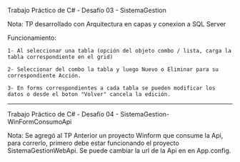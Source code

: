 Trabajo Práctico de C# - Desafío 03 - SistemaGestion

Nota: TP desarrollado con Arquitectura en capas y conexion a SQL Server

Funcionamiento:

	1- Al seleccionar una tabla (opción del objeto combo / lista, carga la tabla correspondiente en el grid)

	2- Seleccionar del combo la tabla y luego Nuevo o Eliminar para su correspondiente Acción.

	3- En forms correspondientes a cada tabla se pueden modificar los datos o desde el boton "Volver" cancela la edición.

---------------------------
Trabajo Práctico de C# - Desafío 04 - SistemaGestion-WinFormConsumoApi

Nota: Se agregó al TP Anterior un proyecto Winform que consume la Api, para correrlo, 
	  primero debe estar funcionando el proyecto SistemaGestionWebApi.
	  Se puede cambiar la url de la Api en en App.config.

